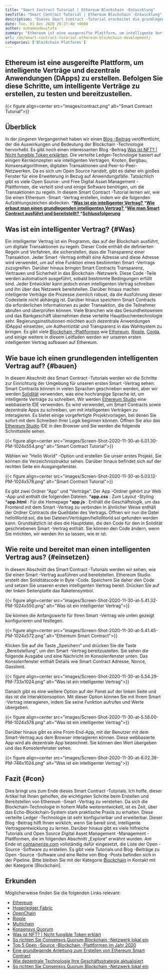 ```yaml
---
title: "Smart Contract Tutorial | Ethereum Blockchain -Entwicklung" 
seoTitle: "Smart Contract Tutorial | Ethereum Blockchain -Entwicklung" 
description: "Dieses Smart Contract -Tutorial erarbeitet die grundlegenden Schritte zur Erstellung von Ethereum Smart Contracts. Ethereum ist ein offenes, sicheres, verteiltes Blockchain -Netzwerk." 
date: Tue, 01 Dec 2020 20:27:48 +0000
author: muhammadmustafa
summary: "Ethereum ist eine ausgereifte Plattform, um intelligente Verträge und dezentrale Anwendungen (DApps) zu erstellen. Befolgen Sie diese Schritte, um intelligente Verträge zu erstellen, zu testen und bereitzustellen." 
url: /de/smart-contract-tutorial-ethereum-blockchain-development/
categories: ['Blockchain Platforms']
---
```


## Ethereum ist eine ausgereifte Plattform, um intelligente Verträge und dezentrale Anwendungen (DApps) zu erstellen. Befolgen Sie diese Schritte, um intelligente Verträge zu erstellen, zu testen und bereitzustellen.

{{< figure align=center src="images/contract.png" alt="Smart Contract Tutorial">}}


## Überblick
In der jüngeren Vergangenheit haben wir einen [Blog -Beitrag][1] veröffentlicht, der die Auswirkungen und Bedeutung der Blockchain -Technologie hervorhebt. Es gibt noch einen interessanten Blog -Beitrag [Was ist NFT? | Nicht fungible Token erklärten][2]. Die verteilte Ledger-Technologie basiert auf einigen Kernkonzepten wie intelligenten Verträgen, Knoten, Bergbau, Konsensalgorithmen, digitalen Transaktionen und Peer-to-Peer-Netzwerken. Da es sich um Open Source handelt, gibt es daher ein großes Fenster für eine Erweiterung in Bezug auf Anwendungsfälle. Tatsächlich gibt es viele Open Source- und Free Digital Asset Management -Plattformen, die verteilt sind und einige Software benötigen, um die Transaktionen zu regeln.
In diesem Smart Contract -Tutorial lernen wir, wie Sie einen Ethereum -Smart -Vertrag erstellen, indem wir die folgenden Aufzählungszeichen abdecken.
  *[**Was ist ein intelligenter Vertrag?** ][3]
  *[**Wie erbaut man einen grundlegenden intelligenten Vertrag?** ][4]
  *[**Wie man Smart Contract ausführt und bereitstellt?** ][5]
  *[**Schlussfolgerung** ][6]

## Was ist ein intelligenter Vertrag?   {#Was}
Ein intelligenter Vertrag ist ein Programm, das auf der Blockchain ausführt, um digitale Transaktionen zu regeln. Dieser Code enthält die definierten Regeln und Verfahren, die sicherstellen, dass die Transparenz einer Transaktion. Jeder Smart -Vertrag enthält eine Adresse und diese Adresse wird verwendet, um auf eine Funktion eines bestimmten Smart -Vertrags zuzugreifen. Darüber hinaus bringen Smart Contracts Transparenz, Vertrauen und Sicherheit in das Blockchain -Netzwerk. Diese Code -Teile werden automatisch ausgeführt, sobald bestimmte Bedingungen erfüllt sind.
Jeder Entwickler kann jedoch einen intelligenten Vertrag schreiben und ihn über das Netzwerk bereitstellen. Darüber hinaus machen intelligente Verträge die Prozesse ziemlich robust, da die Ausführung dieser Codesteile nicht abhängig ist. Darüber hinaus speichern Smart Contracts die erforderlichen Informationen zu jeder Transaktion, die die Teilnehmer abrufen und überprüfen können. Viele Branchen wie das Gesundheitswesen und das Bankgeschäft übernehmen diese verteilte Hauptbuchentechnologie sehr. Regierungsinstitutionen möchten auch dezentrale Anwendungen (DApps) einsetzen, um Authentizität und Transparenz in das Wahlsystem zu bringen. Es gibt viele [Blockchain -Plattformen][7] wie [Ethereum][8], [Ripple][9], [Corda][10], und einige weitere in diesem Leitfaden werden wir unseren ersten intelligenten Vertrag aufbauen auf Ethereum.

## Wie baue ich einen grundlegenden intelligenten Vertrag auf?   {#bauen}
In diesem Abschnitt des Smart Contract -Tutorials werden wir die Schritte zur Einrichtung der Umgebung für unseren ersten Smart -Vertrag sehen.
Smart Contracts können in vielen Sprachen geschrieben werden, aber wir werden [Solidität][11] verwenden, was eine hochrangige Sprache ist, um intelligente Verträge zu schreiben.
Wir werden [Ethereum Studio][12] eine webbasierte IDE verwenden. Es wird verwendet, um Smart Contracts sowie dezentrale Apps zu schreiben, um mit intelligenten Verträgen zu interagieren. Es bietet einige vorgefertigte Projektvorlagen, bei denen Sie sofort mit dem Schreiben Ihrer Logik beginnen können.
Öffnen Sie also das [Ethereum Studio][12] IDE in den Browser und Sie werden die folgende Schnittstelle sehen.

{{< figure align=center src="images/Screen-Shot-2020-11-30-at-5.01.30-PM-1024x554.png" alt="Smart Contract Tutorial">}}

Wählen wir "Hello World" -Option und erstellen Sie unser erstes Projekt. Sie können die Verzeichnisstruktur sehen. Darüber hinaus befindet sich auf der rechten Seite ein Ausgangsfenster.

{{< figure align=center src="images/Screen-Shot-2020-11-30-at-5.03.12-PM-1024x578.png" alt="Smart Contract Tutorial">}}

Es gibt zwei Ordner "App" und "Verträge".
Der App -Ordner gehört zur Web -App und enthält die folgenden Dateien.
  ***app.css** : Zum Layout -Styling
  ***app.html** : Für die Homepage
  ***app.js** : Enthält die Geschäftslogik, um das Frontend mit dem Smart -Vertrag zu verbinden
In ähnlicher Weise enthält der Ordner Contracts die Quelldatei des Vertrags.
Öffnen wir nun die Datei helloWorld.sol, die bei Dateien/Verträgen/helloWorld.sol gefunden werden kann. Grundsätzlich ist dies die Hauptdatei, die den Code für den in Solidität geschriebenen Smart -Vertrag enthält. Sie können den Code ändern, wenn Sie möchten, wir werden ihn so lassen, wie er ist.

## Wie reite und bereitet man einen intelligenten Vertrag aus?   {#einsetzen}
In diesem Abschnitt des Smart Contract -Tutorials werden wir sehen, wie Sie einen Smart -Vertrag ausführen und bereitstellen. Ethereum Studio erstellt den Soliditätscode in Byte -Code. Speichern Sie daher den Code und setzen Sie unseren ersten intelligenten Vertrag bereit.
Drücken Sie auf der linken Seitenplatte das Raketensymbol.

{{< figure align=center src="images/Screen-Shot-2020-11-30-at-5.41.32-PM-1024x550.png" alt="Was ist ein intelligenter Vertrag">}}

Sie können die Anfangswerte für Ihren Smart -Vertrag wie unten gezeigt konfigurieren und festlegen.

{{< figure align=center src="images/Screen-Shot-2020-11-30-at-5.41.45-PM-1024x572.png" alt="Ethereum Smart Contract">}}

Klicken Sie auf die Taste „Speichern“ und drücken Sie die Taste „Bereitstellung“, um den Smart -Vertrag bereitzustellen. Sie sehen die folgende Ausgabe und eine Nachricht im Konsolenfenster unten. Das Konsolenfenster enthält Details wie Smart Contract Adresse, Nonce, Gasslimit.

{{< figure align=center src="images/Screen-Shot-2020-11-30-at-5.54.29-PM-733x1024.png" alt="Was ist ein intelligenter Vertrag">}}

Danach gibt es eine weitere Option auf der Panel auf der linken Seite und das ist die Interaktionsoption. Mit dieser Option können Sie mit Ihrem Smart -Vertrag interagieren, indem Sie seine Funktion aufrufen und Werte übergeben.

{{< figure align=center src="images/Screen-Shot-2020-11-30-at-5.58.00-PM-1024x578.png" alt="Was ist ein intelligenter Vertrag">}}

Darüber hinaus gibt es eine Front-End-App, mit der Benutzer mit dem Smart-Vertrag aus dem Browser interagieren können. Diese webbasierte App wird als dezentrale App bezeichnet. Sie können den Wert übergeben und das Konsolenfenster sehen.

{{< figure align=center src="images/Screen-Shot-2020-11-30-at-6.02.38-PM-746x1024.png" alt="Was ist ein intelligenter Vertrag">}}


## Fazit   {#con}
Dies bringt uns zum Ende dieses Smart Contract -Tutorials. Ich hoffe, dieser Artikel hat Ihnen geholfen, die wichtigsten Schritte beim Erstellen und Bereitstellen von Ethereum -Smart -Vertrag zu verstehen. Da sich die Blockchain-Technologie in hohem Maße weiterentwickelt, ist es Zeit, über das Echo-Blockchain-System stark praktische Praxis zu erhalten. Diese verteilte Ledger -Technologie ist sehr konfigurierbar und erweiterbar. Dieser Blog -Beitrag hilft Ihnen wirklich, wenn Sie bereit sind, intelligente Vertragsentwicklung zu lernen. Darüber hinaus gibt es viele hilfreiche Tutorials und Open Source Digital Asset Management -Management -Plattformen, die im folgenden Abschnitt „Explore“ erwähnt wurden.
Am Ende ist [containerize.com][13] vollständig dafür eingesetzt, die Liste der Open -Source -Software zu erstellen. Es gibt viele Tutorials und Blog -Beiträge zu Open -Source -Software und eine Reihe von Blog -Posts befinden sich in der Pipeline. Bitte bleiben Sie mit der Kategorie [Blockchain][7] in Kontakt mit der Kategorie [Blockchain].

## Erkunden
Möglicherweise finden Sie die folgenden Links relevant:
  * [Ethereum][8]
  * [Hyperledger Fabric][14]
  * [OpenChain][15]
  * [Ripple][16]
  * [Multichain][17]
  * [Konsensys Quorum][18]
  * [Was ist NFT? | Nicht fungible Token erklärt][2]
  * [So richten Sie Consensys Quorum Blockchain -Netzwerk lokal ein][19]
  * [Top 5 Open -Source -Blockchain -Plattformen im Jahr 2020][20]
  * [Eine grundlegende Anleitung zum Erstellen von Ethereum Smart Contract][21]
  * [Wie dezentrale Technologie Ihre Geschäftsstrategie aktualisiert][22]
  * [So richten Sie Consensys Quorum Blockchain -Netzwerk lokal ein][19]

  
[1]: https://blog.containerize.com/2020/11/27/how-blockchain-technology-can-upgrade-your-business-strategy/
[2]: https://blog.containerize.com/blockchain-platforms/what-is-nft-non-fungible-tokens-explained/
[3]: #what
[4]: #build
[5]: #deploy
[6]: #con
[7]: https://products.containerize.com/blockchain-platforms/
[8]: https://products.containerize.com/blockchain-platforms/ethereum
[9]: https://ripple.com/
[10]: https://www.corda.net/
[11]: https://docs.soliditylang.org/en/v0.7.4/
[12]: https://studio.ethereum.org/
[13]: https://www.containerize.com/
[14]: https://products.containerize.com/blockchain-platforms/hyperledger-fabric
[15]: https://products.containerize.com/blockchain-platforms/openchain
[16]: https://products.containerize.com/blockchain-platforms/ripple
[17]: https://products.containerize.com/blockchain-platforms/multichain
[18]: https://products.containerize.com/blockchain-platforms/consensys-quorum
[19]: https://blog.containerize.com/blockchain-platforms/how-to-setup-consensys-quorum-blockchain-network-locally/
[20]: https://blog.containerize.com/blockchain-platforms/top-5-open-source-blockchain-platforms-in-2020/
[21]: https://blog.containerize.com/
[22]: https://blog.containerize.com/2020/11/27/how-decentralized-technology-upgrades-your-business-strategy/
